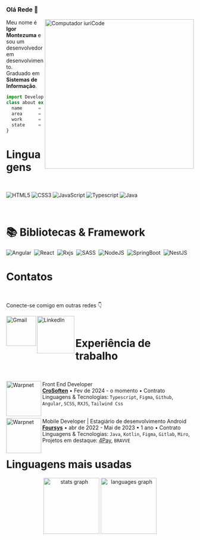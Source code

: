 ### Olá Rede 👋

<img src="https://raw.githubusercontent.com/MicaelliMedeiros/micaellimedeiros/master/image/computer-illustration.png" min-width="400px" max-width="400px" width="400px" align="right" alt="Computador iuriCode">

<p align="left"> 
  Meu nome é <strong>Igor Montezuma</strong> e sou um desenvolvedor em desenvolvimento.
    <br>
  Graduado em <strong>Sistemas de Informação</strong>.
    <br>
</p>

```js
import Developer from '@Igormontezuma';
class about extends Developer {
  name      = 'Igor Montezuma de Miranda';
  area      = 'Full-Stack';
  work      = 'CroSoften';
  state     = 'Minas Gerais, MG';
}
```

# Linguagens
<br/>

![HTML5](https://img.shields.io/badge/HTML5-E34F26?style=for-the-badge&logo=html5&logoColor=white)
![CSS3](https://img.shields.io/badge/CSS3-1572B6?style=for-the-badge&logo=css3&logoColor=white)
![JavaScript](https://img.shields.io/badge/JavaScript-323330?style=for-the-badge&logo=javascript&logoColor=F7DF1E)
![Typescript](https://img.shields.io/badge/Typescript-323330?style=for-the-badge&logo=typescript&logoColor=blue)
![Java](https://img.shields.io/badge/Java-ED8B00?style=for-the-badge&logo=openjdk&logoColor=white)

<br/>

# 📚 Bibliotecas & Framework

![Angular](https://img.shields.io/badge/Angular-DD0031?style=for-the-badge&logo=angular&logoColor=white)&nbsp;
![React](https://img.shields.io/badge/React-20232A?style=for-the-badge&logo=react&logoColor=61DAFB)&nbsp;
![Rxjs](https://img.shields.io/badge/rxjs-%23B7178C.svg?style=for-the-badge&logo=reactivex&logoColor=white)&nbsp;
![SASS](https://img.shields.io/badge/SASS-hotpink.svg?style=for-the-badge&logo=SASS&logoColor=white)&nbsp;
![NodeJS](https://img.shields.io/badge/-Node.JS-0D1117?style=for-the-badge&logo=node.js&labelColor=0D1117&textColor=0D1117)&nbsp;
![SpringBoot](https://img.shields.io/badge/Spring-6DB33F?style=for-the-badge&logo=spring&logoColor=white)&nbsp;
![NestJS](https://img.shields.io/badge/nestjs-%23E0234E.svg?style=for-the-badge&logo=nestjs&logoColor=white)&nbsp;

# Contatos

<br/>

Conecte-se comigo em outras redes 👇


  
[<img align="left" alt="Gmail" width="80px" src="https://img.shields.io/badge/Gmail-D14836?style=for-the-badge&logo=gmail&logoColor=white"/>](mailto:igorminranda17@gmail.com)
[<img align="left" alt="LinkedIn" width="100px" src="https://img.shields.io/badge/LinkedIn-0077B5?style=for-the-badge&logo=linkedin&logoColor=white"/>](https://www.linkedin.com/in/igor-montezuma-dev/)
  

<br/>

# Experiência de trabalho
<br/>

[<img align="left" height="94px" width="94px" alt="Warpnet" src="https://github.com/igor-montezuma-dev/igor-montezuma-dev/blob/main/crosoften_logo.jpg"/>](https://crosoften.com)
Front End Developer \
[**CroSoften**](https://crosoften.com) • Fev de 2024 - o momento • Contrato \
Linguagens & Tecnologias: `Typescript`, `Figma`, `Github`, `Angular`, `SCSS`, `RXJS`, `Tailwind Css`\
<br/>

[<img align="left" height="94px" width="94px" alt="Warpnet" src="https://github.com/igor-montezuma-dev/igor-montezuma-dev/blob/main/foursys-logo.jpg"/>](https://www.foursys.com.br/)
Mobile Developer | Estagiário de desenvolvimento Android \
[**Foursys**](https://www.foursys.com.br/) • abr de 2022 - Mai de 2023 • 1 ano • Contrato \
Linguagens & Tecnologias: `Java`, `Kotlin`, `Figma`, `Gitlab`, `Miro`, \
Projetos em destaque: [4Pay](https://github.com/renatorrocha/4Pay), `BRAVVE`
<br/>

# Linguagens mais usadas


<div align="center">
  <img src="https://github-readme-stats.vercel.app/api?hide_title=true&hide_rank=false&show_icons=true&include_all_commits=true&count_private=true&disable_animations=false&theme=synthwave&locale=en&hide_border=true&username=igor-montezuma-dev" height="150" alt="stats graph"  />
  <img src="https://github-readme-stats.vercel.app/api/top-langs?locale=en&hide_title=false&layout=compact&card_width=320&langs_count=5&theme=synthwave&hide_border=true&username=igor-montezuma-dev" height="150" alt="languages graph"  />
</div>

